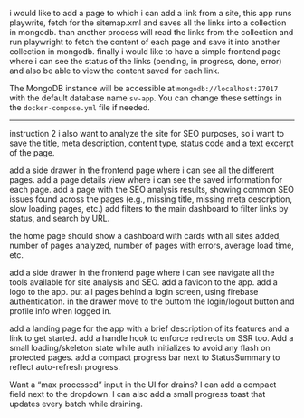 i would like to add a page to which i can add a link from a site, this app runs playwrite, fetch for the sitemap.xml and saves all the links into a collection in mongodb.
than another process will read the links from the collection and run playwright to fetch the content of each page and save it into another collection in mongodb. finally i would like to have a simple frontend page where i can see the status of the links (pending, in progress, done, error) and also be able to view the content saved for each link.

The MongoDB instance will be accessible at `mongodb://localhost:27017` with the default database name `sv-app`. You can change these settings in the `docker-compose.yml` file if needed.

---

instruction 2
i also want to analyze the site for SEO purposes, so i want to save the title, meta description, content type, status code and a text excerpt of the page.

add a side drawer in the frontend page where i can see all the different pages.
add a page details view where i can see the saved information for each page.
add a page with the SEO analysis results, showing common SEO issues found across the pages (e.g., missing title, missing meta description, slow loading pages, etc.)
add filters to the main dashboard to filter links by status, and search by URL.

the home page should show a dashboard with cards with all sites added, number of pages analyzed, number of pages with errors, average load time, etc.

add a side drawer in the frontend page where i can see navigate all the tools available for site analysis and SEO.
add a favicon to the app.
add a logo to the app.
put all pages behind a login screen, using firebase authentication.
in the drawer move to the buttom the login/logout button and profile info when logged in.

add a landing page for the app with a brief description of its features and a link to get started.
add a handle hook to enforce redirects on SSR too.
Add a small loading/skeleton state while auth initializes to avoid any flash on protected pages.
add a compact progress bar next to StatusSummary to reflect auto-refresh progress.

Want a “max processed” input in the UI for drains? I can add a compact field next to the dropdown.
I can also add a small progress toast that updates every batch while draining.
